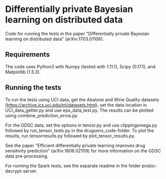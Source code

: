 # Differentially private Bayesian learning on distributed data

Code for running the tests in the paper "Differentially private Bayesian learning on distributed data" (arXiv:1703.01106).


## Requirements

The code uses Python3 with Numpy (tested with 1.11.1), Scipy (0.17.1), and Matplotlib (1.5.3).


## Running the tests

To run the tests using UCI data, get the Abalone and Wine Quality datasets (https://archive.ics.uci.edu/ml/datasets.html), 
set the data location in UCI_data_getter.py and 
use eps_data_test.py. The results can be plotted using combine_prediction_erros.py.

For the GDSC data, set the options in tensor.py and use clippingomega.py followed by run_tensor_tests.py in the drugsens_code-folder. To plot the results, run tensorresults.py followed by plot_tensor_results.py.

See the paper "Efficient differentially private learning improves drug sensitivity prediction" (arXiv:1606.02109) for more information on the GDSC data pre-processing.

For running the Spark tests, see the separate readme in the folder probic-decrypt-server.
